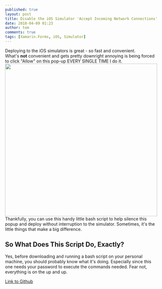 ```yaml
---
published: true
layout: post
title: Disable the iOS Simulator 'Accept Incoming Network Connections' Pop-up
date: 2018-04-09 01:23
author: tom
comments: true
tags: [Xamarin.Forms, iOS, Simulator]
---
```

Deploying to the iOS simulators is great - so fast and convenient.  
What's __not__ convenient and gets pretty downright annoying is being forced to click "Allow" on this pop-up EVERY SINGLE TIME I do it. 
<img src="{{site.baseurl}}/images/DisableiOSSimulatorPopup/iOSSimulatorPopup.png" style="width: 500px;"/>  
Thankfully, you can use this handy little bash script to help silence this popup and deploy without interruption to the simulator. Sometimes, it's the little things that make a big difference.


## So What Does This Script Do, Exactly?

Yes, before downloading and running a bash script on your personal machine, you should probably know what it's doing. Especially since this one needs your password to execute the commands needed. Fear not, everything is on the up and up.





[Link to Github]()